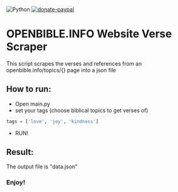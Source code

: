 ![Python](https://img.shields.io/badge/python-3670A0?style=for-the-badge&logo=python&logoColor=ffdd54)
<a href = "https://www.paypal.com/donate/?hosted_button_id=5JK8CUWFUU9B6">![donate-paypal](https://user-images.githubusercontent.com/52662032/229529989-ea722887-5d3a-425e-ad9c-40d8a4d0fb22.svg)</a>

# OPENBIBLE.INFO Website Verse Scraper

This script scrapes the verses and references from an openbible.info/topics/{} page into a json file


<h2>How to run:</h3>

- Open main.py
- set your tags (choose biblical topics to get verses of)
```python
tags = ['love', 'joy', 'kindness']
```
- RUN!

<h2>Result:</h2>
The output file is "data.json"

<h3>Enjoy!</h3>

